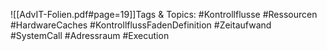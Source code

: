 
![[AdvIT-Folien.pdf#page=19]]Tags & Topics:
   #Kontrollflusse
   #Ressourcen
   #HardwareCaches
   #KontrollflussFadenDefinition
   #Zeitaufwand
   #SystemCall
   #Adressraum
   #Execution